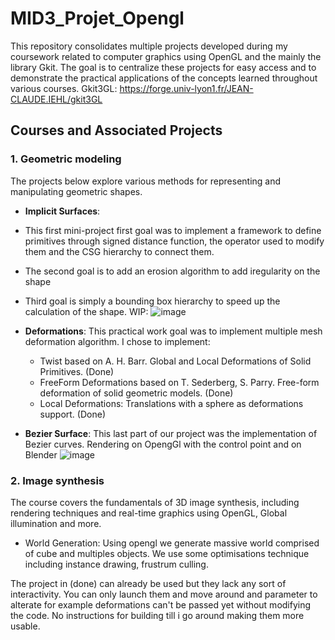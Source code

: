 # MID3_Projet_Opengl

This repository consolidates multiple projects developed during my coursework related to computer graphics using OpenGL and the mainly the library Gkit. The goal is to centralize these projects for easy access and to demonstrate the practical applications of the concepts learned throughout various courses.
Gkit3GL: https://forge.univ-lyon1.fr/JEAN-CLAUDE.IEHL/gkit3GL

## Courses and Associated Projects

### 1. Geometric modeling
The projects below explore various methods for representing and manipulating geometric shapes.

- **Implicit Surfaces**:
- This first mini-project first goal was to implement a framework to define primitives through signed distance function, the operator used to modify them and the CSG hierarchy to connect them.
- The second goal is to add an erosion algorithm to add iregularity on the shape
- Third goal is simply a bounding box hierarchy to speed up the calculation of the shape.
  WIP: ![image](https://github.com/user-attachments/assets/8f7428e9-2fee-4243-9e53-5835eae68c69)
 
  
- **Deformations**: This practical work goal was to implement multiple mesh deformation algorithm. I chose to implement:
  - Twist based on A. H. Barr. Global and Local Deformations of Solid Primitives. (Done)
  - FreeForm Deformations based on T. Sederberg, S. Parry. Free-form deformation of solid geometric models. (Done)
  - Local Deformations: Translations with a sphere as deformations support. (Done)
- **Bezier Surface**: This last part of our project was the implementation of Bezier curves.
Rendering on OpengGl with the control point and on Blender ![image](https://github.com/user-attachments/assets/3c340c88-28df-4573-9909-6db80ac98b0b)

    
### 2. Image synthesis
The course covers the fundamentals of 3D image synthesis, including rendering techniques and real-time graphics using OpenGL, Global illumination and more.

- World Generation: Using opengl we generate massive world comprised of cube and multiples objects. We use some optimisations technique including instance drawing, frustrum culling.

The project in (done) can already be used but  they lack any sort of interactivity. You can only launch them and move around and parameter to alterate for example deformations can't be passed yet without modifying the code. No instructions for building till i go around making them more usable.

